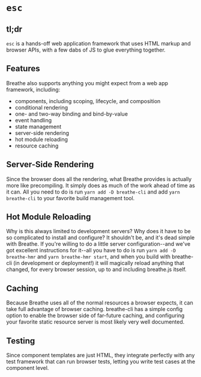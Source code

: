 # `esc`

## tl;dr
`esc` is a hands-off web application framework that uses HTML markup and
browser APIs, with a few dabs of JS to glue everything together.

## Features
Breathe also supports anything you might expect from a web app framework,
including:
 * components, including scoping, lifecycle, and composition
 * conditional rendering
 * one- and two-way binding and bind-by-value
 * event handling
 * state management
 * server-side rendering
 * hot module reloading
 * resource caching

## Server-Side Rendering
Since the browser does all the rendering, what Breathe provides is actually
more like precompiling. It simply does as much of the work ahead of time as it
can. All you need to do is run `yarn add -D breathe-cli` and add
`yarn breathe-cli` to your favorite build management tool.

## Hot Module Reloading
Why is this always limited to development servers? Why does it have to be so
complicated to install and configure? It shouldn't be, and it's dead simple with
Breathe. If you're willing to do a little server configuration--and we've got
excellent instructions for it--all you have to do is run
`yarn add -D breathe-hmr` and `yarn breathe-hmr start`, and when you build
with breathe-cli (in development or deployment!) it will magically reload
anything that changed, for every browser session, up to and including breathe.js
itself.

## Caching
Because Breathe uses all of the normal resources a browser expects, it can take
full advantage of browser caching. breathe-cli has a simple config option to
enable the browser side of far-future caching, and configuring your favorite
static resource server is most likely very well documented.

## Testing
Since component templates are just HTML, they integrate perfectly with any
test framework that can run browser tests, letting you write test cases at the
component level.
